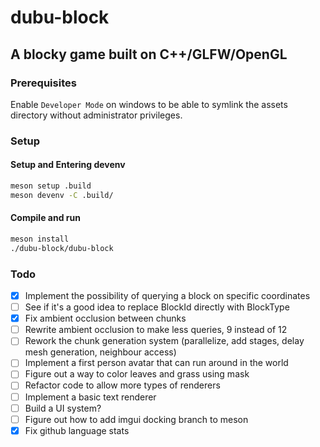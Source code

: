 # dubu-block

## A blocky game built on C++/GLFW/OpenGL

### Prerequisites

Enable `Developer Mode` on windows to be able to symlink the assets directory without administrator privileges.

### Setup

#### Setup and Entering devenv
```bash
meson setup .build
meson devenv -C .build/
```

#### Compile and run
```bash
meson install
./dubu-block/dubu-block
```

### Todo

- [x] Implement the possibility of querying a block on specific coordinates
- [ ] See if it's a good idea to replace BlockId directly with BlockType
- [x] Fix ambient occlusion between chunks
- [ ] Rewrite ambient occlusion to make less queries, 9 instead of 12
- [ ] Rework the chunk generation system (parallelize, add stages, delay mesh generation, neighbour access)
- [ ] Implement a first person avatar that can run around in the world
- [ ] Figure out a way to color leaves and grass using mask
- [ ] Refactor code to allow more types of renderers
- [ ] Implement a basic text renderer
- [ ] Build a UI system?
- [ ] Figure out how to add imgui docking branch to meson
- [x] Fix github language stats